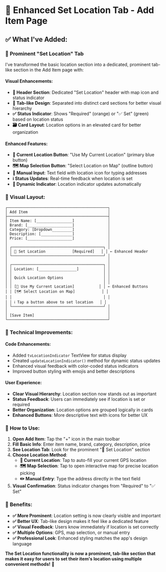 # 📍 Enhanced Set Location Tab - Add Item Page

## ✅ What I've Added:

### 🎯 **Prominent "Set Location" Tab**
I've transformed the basic location section into a dedicated, prominent tab-like section in the Add Item page with:

#### **Visual Enhancements:**
- **📍 Header Section**: Dedicated "Set Location" header with map icon and status indicator
- **🎨 Tab-like Design**: Separated into distinct card sections for better visual hierarchy  
- **✅ Status Indicator**: Shows "Required" (orange) or "✅ Set" (green) based on location status
- **🗃️ Card Layout**: Location options in an elevated card for better organization

#### **Enhanced Features:**
- **🎯 Current Location Button**: "Use My Current Location" (primary blue button)
- **🗺️ Map Selection Button**: "Select Location on Map" (outline button)  
- **📝 Manual Input**: Text field with location icon for typing addresses
- **ℹ️ Status Updates**: Real-time feedback when location is set
- **🔄 Dynamic Indicator**: Location indicator updates automatically

### 🎨 **Visual Layout:**

```
┌─────────────────────────────────────────────┐
│ Add Item                                    │
├─────────────────────────────────────────────┤
│ Item Name: [________________]               │
│ Brand: [____________________]               │
│ Category: [Dropdown_________]               │
│ Description: [______________]               │
│ Price: [____________________]               │
│                                             │
│ ┌─────────────────────────────────────────┐ │
│ │ 📍 Set Location            [Required]   │ │ ← Enhanced Header
│ └─────────────────────────────────────────┘ │
│                                             │
│ ┌─────────────────────────────────────────┐ │
│ │ Location: [_________________]           │ │
│ │                                         │ │
│ │ Quick Location Options                  │ │
│ │                                         │ │
│ │ [🎯 Use My Current Location]           │ │ ← Enhanced Buttons
│ │ [🗺️ Select Location on Map]            │ │
│ │                                         │ │
│ │ ℹ️ Tap a button above to set location   │ │
│ └─────────────────────────────────────────┘ │
│                                             │
│ [Save Item]                                 │
└─────────────────────────────────────────────┘
```

### 🔧 **Technical Improvements:**

#### **Code Enhancements:**
- Added `tvLocationIndicator` TextView for status display
- Created `updateLocationIndicator()` method for dynamic status updates
- Enhanced visual feedback with color-coded status indicators
- Improved button styling with emojis and better descriptions

#### **User Experience:**
- **Clear Visual Hierarchy**: Location section now stands out as important
- **Status Feedback**: Users can immediately see if location is set or required
- **Better Organization**: Location options are grouped logically in cards
- **Enhanced Buttons**: More descriptive text with icons for better UX

### 📱 **How to Use:**

1. **Open Add Item**: Tap the "+" icon in the main toolbar
2. **Fill Basic Info**: Enter item name, brand, category, description, price
3. **See Location Tab**: Look for the prominent "📍 Set Location" section
4. **Choose Location Method**:
   - **🎯 Current Location**: Tap to auto-fill your current GPS location
   - **🗺️ Map Selection**: Tap to open interactive map for precise location picking
   - **✏️ Manual Entry**: Type the address directly in the text field
5. **Visual Confirmation**: Status indicator changes from "Required" to "✅ Set"

### 🎯 **Benefits:**

- **✅ More Prominent**: Location setting is now clearly visible and important
- **✅ Better UX**: Tab-like design makes it feel like a dedicated feature
- **✅ Visual Feedback**: Users know immediately if location is set correctly
- **✅ Multiple Options**: GPS, map selection, or manual entry
- **✅ Professional Look**: Enhanced styling matches the app's design language

**The Set Location functionality is now a prominent, tab-like section that makes it easy for users to set their item's location using multiple convenient methods!** 🚀
